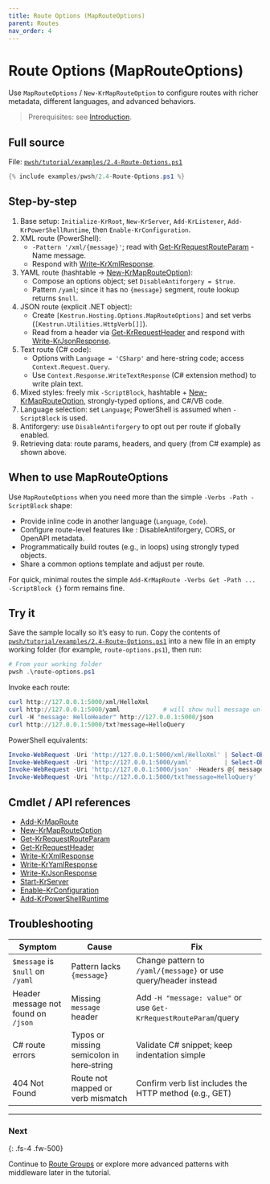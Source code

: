 ```yaml
---
title: Route Options (MapRouteOptions)
parent: Routes
nav_order: 4
---
```


# Route Options (MapRouteOptions)

Use `MapRouteOptions` / `New-KrMapRouteOption` to configure routes with richer metadata, different languages, and advanced behaviors.

> Prerequisites: see [Introduction][Introduction].

## Full source

File: [`pwsh/tutorial/examples/2.4-Route-Options.ps1`][2.4-Route-Options.ps1]

```powershell
{% include examples/pwsh/2.4-Route-Options.ps1 %}
```

## Step-by-step

1. Base setup: `Initialize-KrRoot`, `New-KrServer`, `Add-KrListener`, `Add-KrPowerShellRuntime`,
    then `Enable-KrConfiguration`.
2. XML route (PowerShell):
    - `-Pattern '/xml/{message}'`; read with [Get-KrRequestRouteParam][Get-KrRequestRouteParam] -Name message.
    - Respond with [Write-KrXmlResponse][Write-KrXmlResponse].
3. YAML route (hashtable → [New-KrMapRouteOption][New-KrMapRouteOption]):
    - Compose an options object; set `DisableAntiforgery = $true`.
    - Pattern `/yaml`; since it has no `{message}` segment, route lookup returns `$null`.
4. JSON route (explicit .NET object):
    - Create `[Kestrun.Hosting.Options.MapRouteOptions]` and set verbs (`[Kestrun.Utilities.HttpVerb[]]`).
    - Read from a header via [Get-KrRequestHeader][Get-KrRequestHeader] and respond with [Write-KrJsonResponse][Write-KrJsonResponse].
5. Text route (C# code):
    - Options with `Language = 'CSharp'` and here-string code; access `Context.Request.Query`.
    - Use `Context.Response.WriteTextResponse` (C# extension method) to write plain text.
6. Mixed styles: freely mix `-ScriptBlock`, hashtable + [New-KrMapRouteOption][New-KrMapRouteOption],
    strongly-typed options, and C#/VB code.
7. Language selection: set `Language`; PowerShell is assumed when `-ScriptBlock` is used.
8. Antiforgery: use `DisableAntiforgery` to opt out per route if globally enabled.
9. Retrieving data: route params, headers, and query (from C# example) as shown above.

## When to use MapRouteOptions

Use `MapRouteOptions` when you need more than the simple `-Verbs -Path -ScriptBlock` shape:

- Provide inline code in another language (`Language`, `Code`).
- Configure route-level features like : DisableAntiforgery, CORS, or OpenAPI metadata.
- Programmatically build routes (e.g., in loops) using strongly typed objects.
- Share a common options template and adjust per route.

For quick, minimal routes the simple `Add-KrMapRoute -Verbs Get -Path ... -ScriptBlock {}` form remains fine.

## Try it

Save the sample locally so it’s easy to run. Copy the contents of
[`pwsh/tutorial/examples/2.4-Route-Options.ps1`][2.4-Route-Options.ps1]
into a new file in an empty working folder (for example, `route-options.ps1`), then run:

```powershell
# From your working folder
pwsh .\route-options.ps1
```

Invoke each route:

```powershell
curl http://127.0.0.1:5000/xml/HelloXml
curl http://127.0.0.1:5000/yaml            # will show null message unless you change pattern
curl -H "message: HelloHeader" http://127.0.0.1:5000/json
curl http://127.0.0.1:5000/txt?message=HelloQuery
```

PowerShell equivalents:

```powershell
Invoke-WebRequest -Uri 'http://127.0.0.1:5000/xml/HelloXml' | Select-Object -ExpandProperty Content
Invoke-WebRequest -Uri 'http://127.0.0.1:5000/yaml'         | Select-Object -ExpandProperty Content
Invoke-WebRequest -Uri 'http://127.0.0.1:5000/json' -Headers @{ message = 'HelloHeader' } | Select-Object -ExpandProperty Content
Invoke-WebRequest -Uri 'http://127.0.0.1:5000/txt?message=HelloQuery' | Select-Object -ExpandProperty Content
```

## Cmdlet / API references

- [Add-KrMapRoute][Add-KrMapRoute]
- [New-KrMapRouteOption][New-KrMapRouteOption]
- [Get-KrRequestRouteParam][Get-KrRequestRouteParam]
- [Get-KrRequestHeader][Get-KrRequestHeader]
- [Write-KrXmlResponse][Write-KrXmlResponse]
- [Write-KrYamlResponse][Write-KrYamlResponse]
- [Write-KrJsonResponse][Write-KrJsonResponse]
- [Start-KrServer][Start-KrServer]
- [Enable-KrConfiguration][Enable-KrConfiguration]
- [Add-KrPowerShellRuntime][Add-KrPowerShellRuntime]

## Troubleshooting

| Symptom                             | Cause                                     | Fix                                                              |
|-------------------------------------|-------------------------------------------|------------------------------------------------------------------|
| `$message` is `$null` on `/yaml`    | Pattern lacks `{message}`                 | Change pattern to `/yaml/{message}` or use query/header instead  |
| Header message not found on `/json` | Missing `message` header                  | Add `-H "message: value"` or use `Get-KrRequestRouteParam`/query |
| C# route errors                     | Typos or missing semicolon in here‑string | Validate C# snippet; keep indentation simple                     |
| 404 Not Found                       | Route not mapped or verb mismatch         | Confirm verb list includes the HTTP method (e.g., GET)           |

---

### Next

{: .fs-4 .fw-500}

Continue to [Route Groups][Next] or explore more advanced patterns with middleware later in the tutorial.

[2.4-Route-Options.ps1]: /pwsh/tutorial/examples/2.4-Route-Options.ps1
[Add-KrMapRoute]: /pwsh/cmdlets/Add-KrMapRoute
[New-KrMapRouteOption]: /pwsh/cmdlets/New-KrMapRouteOption
[Get-KrRequestRouteParam]: /pwsh/cmdlets/Get-KrRequestRouteParam
[Get-KrRequestHeader]: /pwsh/cmdlets/Get-KrRequestHeader
[Write-KrXmlResponse]: /pwsh/cmdlets/Write-KrXmlResponse
[Write-KrYamlResponse]: /pwsh/cmdlets/Write-KrYamlResponse
[Write-KrJsonResponse]: /pwsh/cmdlets/Write-KrJsonResponse
[Start-KrServer]: /pwsh/cmdlets/Start-KrServer
[Enable-KrConfiguration]: /pwsh/cmdlets/Enable-KrConfiguration
[Add-KrPowerShellRuntime]: /pwsh/cmdlets/Add-KrPowerShellRuntime
[Next]: ./5.Route-Groups
[Introduction]: ../1.introduction/index#prerequisites
